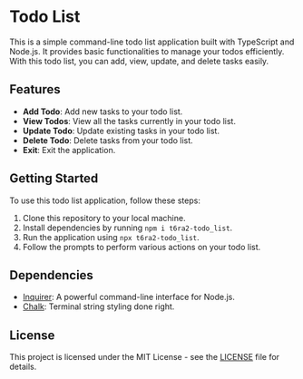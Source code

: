 # Todo List

This is a simple command-line todo list application built with TypeScript and Node.js. It provides basic functionalities to manage your todos efficiently. With this todo list, you can add, view, update, and delete tasks easily.

## Features

- **Add Todo**: Add new tasks to your todo list.
- **View Todos**: View all the tasks currently in your todo list.
- **Update Todo**: Update existing tasks in your todo list.
- **Delete Todo**: Delete tasks from your todo list.
- **Exit**: Exit the application.

## Getting Started

To use this todo list application, follow these steps:

1. Clone this repository to your local machine.
2. Install dependencies by running `npm i t6ra2-todo_list`.
3. Run the application using `npx t6ra2-todo_list`.
4. Follow the prompts to perform various actions on your todo list.

## Dependencies

- [Inquirer](https://www.npmjs.com/package/inquirer): A powerful command-line interface for Node.js.
- [Chalk](https://www.npmjs.com/package/chalk): Terminal string styling done right.

## License

This project is licensed under the MIT License - see the [LICENSE](LICENSE) file for details.
